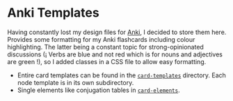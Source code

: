 # Anki Templates
Having constantly lost my design files for [Anki](https://apps.ankiweb.net), I decided to store them here. Provides some formatting for my Anki flashcards including colour highlighting. The latter being a constant topic for strong-opinionated discussions (¡ Verbs are blue and not red which is for nouns and adjectives are green !), so I added classes in a CSS file to allow easy formatting.

- Entire card templates can be found in the [`card-templates`](card-templates) directory. Each node template is in its own subdirectory.
- Single elements like conjugation tables in [`card-elements`](card-elements).
